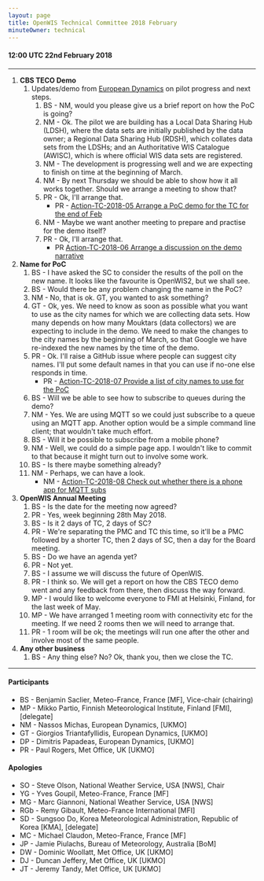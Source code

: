 ```yaml
---
layout: page
title: OpenWIS Technical Committee 2018 February
minuteOwner: technical
---
```


#### 12:00 UTC 22nd February 2018

---

1. **CBS TECO Demo**
    1. Updates/demo from [European Dynamics](http://www.eurodyn.com/) on pilot progress and next steps.
        1. BS - NM, would you please give us a brief report on how the PoC is going?
        1. NM - Ok. The pilot we are building has a Local Data Sharing Hub (LDSH), where the data sets are initially published by the data owner; a Regional Data Sharing Hub (RDSH), which collates data sets from the LDSHs; and an Authoritative WIS Catalogue (AWISC), which is where official WIS data sets are registered.
        2. NM - The development is progressing well and we are expecting to finish on time at the beginning of March.
        3. NM - By next Thursday we should be able to show how it all works together. Should we arrange a meeting to show that?
        4. PR - Ok, I'll arrange that.
            - PR - [Action-TC-2018-05 Arrange a PoC demo for the TC for the end of Feb](https://github.com/OpenWIS/openwis-documentation/issues/362)
        5. NM - Maybe we want another meeting to prepare and practise for the demo itself?
        6. PR - Ok, I'll arrange that.
            - PR [Action-TC-2018-06 Arrange a discussion on the demo narrative](https://github.com/OpenWIS/openwis-documentation/issues/363)
2. **Name for PoC**
    1. BS - I have asked the SC to consider the results of the poll on the new name. It looks like the favourite is OpenWIS2, but we shall see.
    2. BS - Would there be any problem changing the name in the PoC?
    3. NM - No, that is ok. GT, you wanted to ask something?
    4. GT - Ok, yes. We need to know as soon as possible what you want to use as the city names for which we are collecting data sets. How many depends on how many Mouktars (data collectors) we are expecting to include in the demo. We need to make the changes to the city names by the beginning of March, so that Google we have re-indexed the new names by the time of the demo.
    5. PR - Ok. I'll raise a GitHub issue where people can suggest city names. I'll put some default names in that you can use if no-one else responds in time.
        - PR - [Action-TC-2018-07 Provide a list of city names to use for the PoC](https://github.com/OpenWIS/openwis-documentation/issues/364)
    6. BS - Will we be able to see how to subscribe to queues during the demo?
    7. NM - Yes. We are using MQTT so we could just subscribe to a queue using an MQTT app. Another option would be a simple command line client; that wouldn't take much effort.
    8. BS - Will it be possible to subscribe from a mobile phone?
    9. NM - Well, we could do a simple page app. I wouldn't like to commit to that because it might turn out to involve some work.
    10. BS - Is there maybe something already?
    11. NM - Perhaps, we can have a look.
        - NM - [Action-TC-2018-08 Check out whether there is a phone app for MQTT subs](https://github.com/OpenWIS/openwis-documentation/issues/365)
3. **OpenWIS Annual Meeting**
    1. BS - Is the date for the meeting now agreed?
    2. PR - Yes, week beginning 28th May 2018.
    3. BS - Is it 2 days of TC, 2 days of SC?
    4. PR - We're separating the PMC and TC this time, so it'll be a PMC followed by a shorter TC, then 2 days of SC, then a day for the Board meeting.
    5. BS - Do we have an agenda yet?
    6. PR - Not yet.
    7. BS - I assume we will discuss the future of OpenWIS.
    8. PR - I think so. We will get a report on how the CBS TECO demo went and any feedback from there, then discuss the way forward.
    9. MP - I would like to welcome everyone to FMI at Helsinki, Finland, for the last week of May.
    10. MP - We have arranged 1 meeting room with connectivity etc for the meeting. If we need 2 rooms then we will need to arrange that.
    11. PR - 1 room will be ok; the meetings will run one after the other and involve most of the same people.
4.  **Any other business**
    1. BS - Any thing else? No? Ok, thank you, then we close the TC.

---

#### Participants

- BS - Benjamin Saclier, Meteo-France, France [MF], Vice-chair (chairing)
- MP - Mikko Partio, Finnish Meteorological Institute, Finland [FMI], [delegate]
- NM - Nassos Michas, European Dynamics, [UKMO]
- GT - Giorgios Triantafyllidis, European Dynamics, [UKMO]
- DP - Dimitris Papadeas, European Dynamics, [UKMO]
- PR - Paul Rogers, Met Office, UK [UKMO]

#### Apologies

- SO - Steve Olson, National Weather Service, USA [NWS], Chair
- YG - Yves Goupil, Meteo-France, France [MF]
- MG - Marc Giannoni, National Weather Service, USA [NWS]
- RGb - Remy Gibault, Meteo-France International [MFI]
- SD - Sungsoo Do, Korea Meteorological Administration, Republic of Korea [KMA], [delegate]
- MC - Michael Claudon, Meteo-France, France [MF]
- JP - Jamie Piulachs, Bureau of Meteorology, Australia [BoM]
- DW - Dominic Woollatt, Met Office, UK [UKMO]
- DJ - Duncan Jeffery, Met Office, UK [UKMO]
- JT - Jeremy Tandy, Met Office, UK [UKMO]
